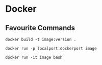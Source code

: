 # Docker

## Favourite Commands

```console
docker build -t image:version .
```

```console
docker run -p localport:dockerport image
```

```console
docker run -it image bash
```
